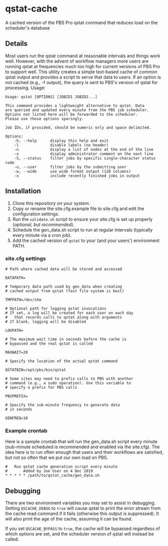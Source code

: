 # qstat-cache
A cached version of the PBS Pro qstat command that reduces load on the scheduler's database

## Details
Most users run the qstat command at reasonable intervals and things work well. However, with the advent of workflow managers more users are running qstat at frequencies much too high for current versions of PBS Pro to support well. This utility creates a simple text-based cache of common qstat output and provides a script to serve that data to users. If an option is not cached (e.g., -f output), the query is sent to PBS's version of qstat for processing. Usage:

```
Usage: qstat [OPTIONS] [JOBID1 JOBID2...]

This command provides a lightweight alternative to qstat. Data
are queried and updated every minute from the PBS job scheduler.
Options not listed here will be forwarded to the scheduler.
Please use those options sparingly.

Job IDs, if provided, should be numeric only and space delimited.

Options:
    -h, --help      display this help and exit
    -l              disable labels (no header)
    -n              display a list of nodes at the end of the line
    -s              display administrator comment on the next line
    -S, --status    filter jobs by specific single-character status code
    -u, --user      filter jobs by the submitting user
    -w, --wide      use wide format output (120 columns)
    -x              include recently finished jobs in output
```

## Installation

1. Clone this repository on your system.
2. Copy or rename the site.cfg.example file to site.cfg and edit the configuration settings.
3. Run the `validate.sh` script to ensure your site.cfg is set up properly (*optional, but recommended*).
4. Schedule the gen_data.sh script to run at regular intervals (typically every minute via a cron job).
5. Add the cached version of `qstat` to your (and your users') environment PATH.

### site.cfg settings

```
# Path where cached data will be stored and accessed

DATAPATH=

# Temporary data path used by gen_data when creating
# cached output from qstat (fast file system is best)

TMPPATH=/dev/shm

# Optional path for logging qstat invocations
# If set, a log will be created for each user on each day
#   that records calls to qstat along with arguments
# If blank, logging will be disabled

LOGPATH=

# The maximum wait time in seconds before the cache is
# bypassed and the real qstat is called

MAXWAIT=20

# Specify the location of the actual qstat command

QSTATBIN=/opt/pbs/bin/qstat

# Some sites may need to prefix calls to PBS with another
# command (e.g., a sudo operation). Use this variable to
# specify a prefix for PBS calls

PBSPREFIX=

# Specify the sub-minute frequency to generate data
# in seconds

GENFREQ=10
```

### Example crontab

Here is a sample crontab that will run the gen_data.sh script every minute (sub-minute scheduled is recommended and enabled via the site.cfg). The idea here is to run often enough that users and their workflows are satisfied, but not so often that we put our own load on PBS.

```
#   Run qstat cache generation script every minute
#       Added by Joe User on 4 Dec 2019
* * * * * /path/to/qstat_cache/gen_data.sh
```

## Debugging

There are two environment variables you may set to assist in debugging. Setting `QSCACHE_DEBUG` to `true` will cause qstat to print the error stream from the cache read command if it fails (otherwise this output is suppressed). It will also print the age of the cache, assuming it can be found.

If you set `QSCACHE_BYPASS` to `true`, the cache will be bypassed regardless of which options are set, and the scheduler version of qstat will instead be called.
